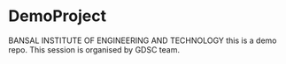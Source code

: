 # DemoProject
BANSAL INSTITUTE OF ENGINEERING AND TECHNOLOGY
this is a  demo repo. This session is organised by GDSC team.
